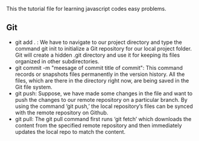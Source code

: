 This the tutorial file for learning javascript codes easy problems.


## Git
  - git add . : We have to navigate to our project directory and type the command git init to initialize a Git repository for our local project folder. Git will create a hidden .git directory and use it for keeping its files organized in other subdirectories.
  - git commit -m "meesage of commit title of commit": This command records or snapshots files permanently in the version history. All the files, which are there in the directory right now, are being saved in the Git file system.
  - git push:  Suppose, we have made some changes in the file and want to push the changes to our remote repository on a particular branch. By using the command ‘git push,’ the local repository’s files can be synced with the remote repository on Github.
  - git pull: The git pull command first runs ‘git fetch’ which downloads the content from the specified remote repository and then immediately updates the local repo to match the content.
   

